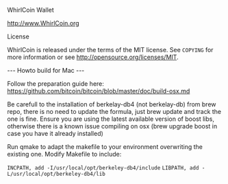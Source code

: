 WhirlCoin Wallet

http://www.WhirlCoin.org

License

WhirlCoin is released under the terms of the MIT license. See `COPYING` for more
information or see http://opensource.org/licenses/MIT.


--- Howto build for Mac ---

Follow the preparation guide here: 
https://github.com/bitcoin/bitcoin/blob/master/doc/build-osx.md

Be carefull to the installation of berkelay-db4 (not berkelay-db) from brew repo, there is no need to update the formula, just brew update and track the one is fine. 
Ensure you are using the latest available version of boost libs, otherwise there is a known issue compiling on osx (brew upgrade boost in case you have it already installed)

Run qmake to adapt the makefile to your environment overwriting the existing one.
Modify Makefile to include:

`INCPATH, add -I/usr/local/opt/berkeley-db4/include`
`LIBPATH, add -L/usr/local/opt/berkeley-db4/lib`

